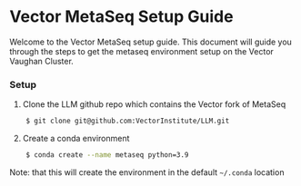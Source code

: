 # Vector MetaSeq Setup Guide

Welcome to the Vector MetaSeq setup guide. This document will guide you through the steps to get the metaseq environment setup on the Vector Vaughan Cluster.


### Setup 

1. Clone the LLM github repo which contains the Vector fork of MetaSeq

```bash
    $ git clone git@github.com:VectorInstitute/LLM.git
```

2. Create a conda environment 

```bash
    $ conda create --name metaseq python=3.9
```

Note: that this will create the environment in the default `~/.conda` location


